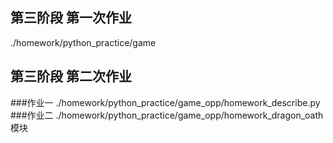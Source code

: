 ## 第三阶段 第一次作业
./homework/python_practice/game

## 第三阶段 第二次作业
###作业一
./homework/python_practice/game_opp/homework_describe.py
###作业二
./homework/python_practice/game_opp/homework_dragon_oath 模块
